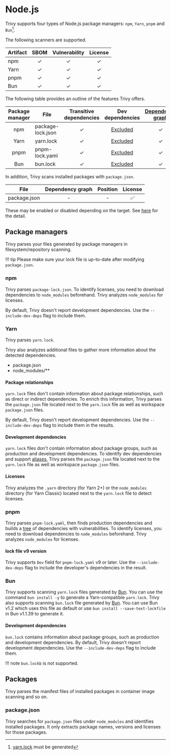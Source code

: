 # Node.js

Trivy supports four types of Node.js package managers: `npm`, `Yarn`, `pnpm` and `Bun`[^1].

The following scanners are supported.

| Artifact | SBOM | Vulnerability | License |
|----------|:----:|:-------------:|:-------:|
| npm      |  ✓   |       ✓       |    ✓    |
| Yarn     |  ✓   |       ✓       |    ✓    |
| pnpm     |  ✓   |       ✓       |    ✓    |
| Bun      |  ✓   |       ✓       |    ✓    |

The following table provides an outline of the features Trivy offers.

| Package manager | File              | Transitive dependencies |         Dev dependencies          | [Dependency graph][dependency-graph] | Position |
|:---------------:|-------------------|:-----------------------:|:---------------------------------:|:------------------------------------:|:--------:|
|       npm       | package-lock.json |            ✓            |         [Excluded](#npm)          |                  ✓                   |    ✓     |
|      Yarn       | yarn.lock         |            ✓            |         [Excluded](#yarn)         |                  ✓                   |    ✓     |
|      pnpm       | pnpm-lock.yaml    |            ✓            | [Excluded](#lock-file-v9-version) |                  ✓                   |    -     |
|       Bun       | bun.lock          |            ✓            |         [Excluded](#bun)          |                  ✓                   |    ✓     |

In addition, Trivy scans installed packages with `package.json`.

| File         | Dependency graph | Position | License |
|--------------|:----------------:|:--------:|:-------:|
| package.json |        -         |    -     |    ✅    |

These may be enabled or disabled depending on the target.
See [here](./index.md) for the detail.

## Package managers
Trivy parses your files generated by package managers in filesystem/repository scanning.

!!! tip
    Please make sure your lock file is up-to-date after modifying `package.json`.

### npm
Trivy parses `package-lock.json`.
To identify licenses, you need to download dependencies to `node_modules` beforehand.
Trivy analyzes `node_modules` for licenses.

By default, Trivy doesn't report development dependencies. Use the `--include-dev-deps` flag to include them.

### Yarn
Trivy parses `yarn.lock`.

Trivy also analyzes additional files to gather more information about the detected dependencies.

- package.json
- node_modules/**

#### Package relationships
`yarn.lock` files don't contain information about package relationships, such as direct or indirect dependencies.
To enrich this information, Trivy parses the `package.json` file located next to the `yarn.lock` file as well as workspace `package.json` files.

By default, Trivy doesn't report development dependencies.
Use the `--include-dev-deps` flag to include them in the results.

#### Development dependencies
`yarn.lock` files don't contain information about package groups, such as production and development dependencies.
To identify dev dependencies and support [aliases][yarn-aliases], Trivy parses the `package.json` file located next to the `yarn.lock` file as well as workspace `package.json` files.

#### Licenses
Trivy analyzes the `.yarn` directory (for Yarn 2+) or the `node_modules` directory (for Yarn Classic) located next to the `yarn.lock` file to detect licenses.

### pnpm
Trivy parses `pnpm-lock.yaml`, then finds production dependencies and builds a [tree][dependency-graph] of dependencies with vulnerabilities.
To identify licenses, you need to download dependencies to `node_modules` beforehand. Trivy analyzes `node_modules` for licenses.

#### lock file v9 version
Trivy supports `Dev` field for `pnpm-lock.yaml` v9 or later. Use the `--include-dev-deps` flag to include the developer's dependencies in the result.

### Bun
Trivy supports scanning `yarn.lock` files generated by [Bun](https://bun.sh/docs/install/lockfile#how-do-i-inspect-bun-s-lockfile). You can use the command `bun install -y` to generate a Yarn-compatible `yarn.lock`. Trivy also supports scanning `bun.lock` file generated by [Bun](https://bun.sh/blog/bun-lock-text-lockfile). You can use Bun v1.2 which uses this file as default or use `bun install --save-text-lockfile` in Bun v1.1.39 to generate it.

#### Development dependencies
`bun.lock` contains information about package groups, such as production and development dependencies. By default, Trivy doesn't report development dependencies. Use the `--include-dev-deps` flag to include them.

!!! note
    `bun.lockb` is not supported.

## Packages
Trivy parses the manifest files of installed packages in container image scanning and so on.

### package.json
Trivy searches for `package.json` files under `node_modules` and identifies installed packages.
It only extracts package names, versions and licenses for those packages.

[dependency-graph]: ../../configuration/reporting.md#show-origins-of-vulnerable-dependencies
[pnpm-lockfile-v6]: https://github.com/pnpm/spec/blob/fd3238639af86c09b7032cc942bab3438b497036/lockfile/6.0.md
[yarn-aliases]: https://classic.yarnpkg.com/lang/en/docs/cli/add/#toc-yarn-add-alias

[^1]: [yarn.lock](#bun) must be generated
